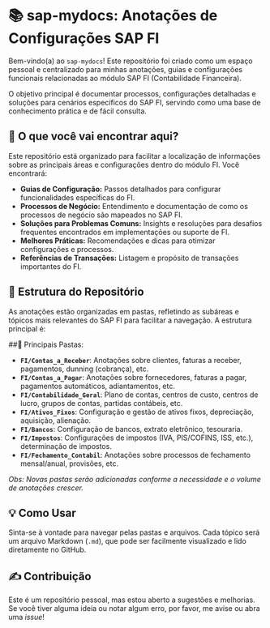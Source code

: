 # 📚 sap-mydocs: Anotações de Configurações SAP FI

Bem-vindo(a) ao `sap-mydocs`! Este repositório foi criado como um espaço pessoal e centralizado para minhas anotações, guias e configurações funcionais relacionadas ao módulo SAP FI (Contabilidade Financeira).

O objetivo principal é documentar processos, configurações detalhadas e soluções para cenários específicos do SAP FI, servindo como uma base de conhecimento prática e de fácil consulta.

## 🚀 O que você vai encontrar aqui?

Este repositório está organizado para facilitar a localização de informações sobre as principais áreas e configurações dentro do módulo FI. Você encontrará:

* **Guias de Configuração:** Passos detalhados para configurar funcionalidades específicas do FI.
* **Processos de Negócio:** Entendimento e documentação de como os processos de negócio são mapeados no SAP FI.
* **Soluções para Problemas Comuns:** Insights e resoluções para desafios frequentes encontrados em implementações ou suporte de FI.
* **Melhores Práticas:** Recomendações e dicas para otimizar configurações e processos.
* **Referências de Transações:** Listagem e propósito de transações importantes do FI.

## 📁 Estrutura do Repositório

As anotações estão organizadas em pastas, refletindo as subáreas e tópicos mais relevantes do SAP FI para facilitar a navegação. A estrutura principal é:

##📁 Principais Pastas:

* **`FI/Contas_a_Receber`**: Anotações sobre clientes, faturas a receber, pagamentos, dunning (cobrança), etc.
* **`FI/Contas_a_Pagar`**: Anotações sobre fornecedores, faturas a pagar, pagamentos automáticos, adiantamentos, etc.
* **`FI/Contabilidade_Geral`**: Plano de contas, centros de custo, centros de lucro, grupos de contas, partidas contábeis, etc.
* **`FI/Ativos_Fixos`**: Configuração e gestão de ativos fixos, depreciação, aquisição, alienação.
* **`FI/Bancos`**: Configuração de bancos, extrato eletrônico, tesouraria.
* **`FI/Impostos`**: Configurações de impostos (IVA, PIS/COFINS, ISS, etc.), determinação de impostos.
* **`FI/Fechamento_Contabil`**: Anotações sobre processos de fechamento mensal/anual, provisões, etc.

*Obs: Novas pastas serão adicionadas conforme a necessidade e o volume de anotações crescer.*

## 💡 Como Usar

Sinta-se à vontade para navegar pelas pastas e arquivos. Cada tópico será um arquivo Markdown (`.md`), que pode ser facilmente visualizado e lido diretamente no GitHub.

## ✍️ Contribuição

Este é um repositório pessoal, mas estou aberto a sugestões e melhorias. Se você tiver alguma ideia ou notar algum erro, por favor, me avise ou abra uma *issue*!
